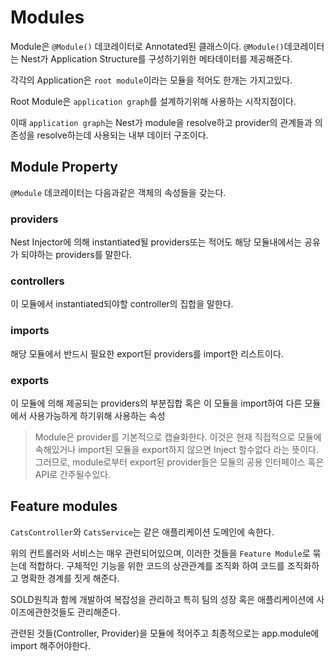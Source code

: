 # Modules

Module은 `@Module()` 데코레이터로 Annotated된 클래스이다. `@Module()`데코레이터는 Nest가 Application Structure를 구성하기위한 메타데이터를 제공해준다.

각각의 Application은 `root module`이라는 모듈을 적어도 한개는 가지고있다.

Root Module은 `application graph`를 설계하기위해 사용하는 시작지점이다.

이때 `application graph`는 Nest가 module을 resolve하고 provider의 관계들과 의존성을 resolve하는데 사용되는 내부 데이터 구조이다.


## Module Property

`@Module` 데코레이터는 다음과같은 객체의 속성들을 갖는다.

### providers

Nest Injector에 의해 instantiated될 providers또는 적어도 해당 모듈내에서는 공유가 되야하는 providers를 말한다.

### controllers

이 모듈에서 instantiated되야할 controller의 집합을 말한다.

### imports

해당 모듈에서 반드시 필요한 export된 providers를 import한 리스트이다.

### exports

이 모듈에 의해 제공되는 providers의 부분집합 혹은 이 모듈을 import하여 다른 모듈에서 사용가능하게 하기위해 사용하는 속성

> Module은 provider를 기본적으로 캡슐화한다. 이것은 현재 직접적으로 모듈에 속해있거나 import된 모듈을 export하지 않으면 Inject 할수없다 라는 뜻이다. 그러므로, module로부터 export된 provider들은 모듈의 공용 인터페이스 혹은 API로 간주될수있다.

## Feature modules

`CatsController`와 `CatsService`는 같은 애플리케이션 도메인에 속한다.

위의 컨트롤러와 서비스는 매우 관련되어있으며, 이러한 것들을 `Feature Module`로 묶는데 적합하다. 구체적인 기능을 위한 코드의 상관관계를 조직화 하여 코드를 조직화하고 명확한 경계를 짓게 해준다.

SOLD원칙과 함께 개발하여 복잡성을 관리하고 특히 팀의 성장 혹은 애플리케이션에 사이즈에관한것들도 관리해준다.

관련된 것들(Controller, Provider)을 모듈에 적어주고 최종적으로는 app.module에 import 해주어야한다.